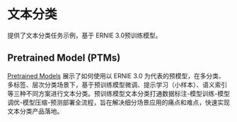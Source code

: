 # 文本分类

提供了文本分类任务示例，基于 ERNIE 3.0预训练模型。

## Pretrained Model (PTMs)

[Pretrained Models](./pretrained_models) 展示了如何使用以 ERNIE 3.0 为代表的预模型，在多分类、多标签、层次分类场景下，基于预训练模型微调、提示学习（小样本）、语义索引等三种不同方案进行文本分类。预训练模型文本分类打通数据标注-模型训练-模型调优-模型压缩-预测部署全流程，旨在解决细分场景应用的痛点和难点，快速实现文本分类产品落地。
